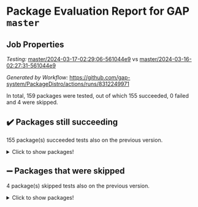 # Package Evaluation Report for GAP `master`

## Job Properties

*Testing:* [master/2024-03-17-02:29:06-561044e9](https://github.com/gap-system/PackageDistro/blob/data/reports/master/2024-03-17-02:29:06-561044e9) vs [master/2024-03-16-02:27:31-561044e9](https://github.com/gap-system/PackageDistro/blob/data/reports/master/2024-03-16-02:27:31-561044e9)

*Generated by Workflow:* https://github.com/gap-system/PackageDistro/actions/runs/8312249971

In total, 159 packages were tested, out of which 155 succeeded, 0 failed and 4 were skipped.

## :heavy_check_mark: Packages still succeeding

155 package(s) succeeded tests also on the previous version.
<details><summary>Click to show packages!</summary>

- 4ti2interface 2023.02-04 [(success)](https://github.com/gap-system/PackageDistro/actions/runs/8312249971/job/22747025846)
- ace 5.6.2 [(success)](https://github.com/gap-system/PackageDistro/actions/runs/8312249971/job/22747026796)
- aclib 1.3.2 [(success)](https://github.com/gap-system/PackageDistro/actions/runs/8312249971/job/22747026986)
- agt 0.3.1 [(success)](https://github.com/gap-system/PackageDistro/actions/runs/8312249971/job/22747027115)
- alnuth 3.2.1 [(success)](https://github.com/gap-system/PackageDistro/actions/runs/8312249971/job/22747027791)
- anupq 3.3.0 [(success)](https://github.com/gap-system/PackageDistro/actions/runs/8312249971/job/22747028065)
- atlasrep 2.1.8 [(success)](https://github.com/gap-system/PackageDistro/actions/runs/8312249971/job/22747028146)
- autodoc 2023.06.19 [(success)](https://github.com/gap-system/PackageDistro/actions/runs/8312249971/job/22747028245)
- automata 1.15 [(success)](https://github.com/gap-system/PackageDistro/actions/runs/8312249971/job/22747028314)
- automgrp 1.3.2 [(success)](https://github.com/gap-system/PackageDistro/actions/runs/8312249971/job/22747028395)
- autpgrp 1.11 [(success)](https://github.com/gap-system/PackageDistro/actions/runs/8312249971/job/22747028465)
- cap 2024.03-02 [(success)](https://github.com/gap-system/PackageDistro/actions/runs/8312249971/job/22747028547)
- caratinterface 2.3.6 [(success)](https://github.com/gap-system/PackageDistro/actions/runs/8312249971/job/22747028622)
- cddinterface 2022.11.01 [(success)](https://github.com/gap-system/PackageDistro/actions/runs/8312249971/job/22747028685)
- circle 1.6.6 [(success)](https://github.com/gap-system/PackageDistro/actions/runs/8312249971/job/22747028740)
- classicpres 1.22 [(success)](https://github.com/gap-system/PackageDistro/actions/runs/8312249971/job/22747028804)
- cohomolo 1.6.11 [(success)](https://github.com/gap-system/PackageDistro/actions/runs/8312249971/job/22747028871)
- congruence 1.2.5 [(success)](https://github.com/gap-system/PackageDistro/actions/runs/8312249971/job/22747028958)
- corelg 1.56 [(success)](https://github.com/gap-system/PackageDistro/actions/runs/8312249971/job/22747029021)
- crime 1.6 [(success)](https://github.com/gap-system/PackageDistro/actions/runs/8312249971/job/22747029089)
- crisp 1.4.6 [(success)](https://github.com/gap-system/PackageDistro/actions/runs/8312249971/job/22747029162)
- crypting 0.10.4 [(success)](https://github.com/gap-system/PackageDistro/actions/runs/8312249971/job/22747029223)
- cryst 4.1.27 [(success)](https://github.com/gap-system/PackageDistro/actions/runs/8312249971/job/22747029288)
- crystcat 1.1.10 [(success)](https://github.com/gap-system/PackageDistro/actions/runs/8312249971/job/22747029348)
- ctbllib 1.3.9 [(success)](https://github.com/gap-system/PackageDistro/actions/runs/8312249971/job/22747029417)
- cubefree 1.19 [(success)](https://github.com/gap-system/PackageDistro/actions/runs/8312249971/job/22747029507)
- curlinterface 2.3.2 [(success)](https://github.com/gap-system/PackageDistro/actions/runs/8312249971/job/22747029605)
- cvec 2.8.1 [(success)](https://github.com/gap-system/PackageDistro/actions/runs/8312249971/job/22747029718)
- datastructures 0.3.0 [(success)](https://github.com/gap-system/PackageDistro/actions/runs/8312249971/job/22747029822)
- deepthought 1.0.6 [(success)](https://github.com/gap-system/PackageDistro/actions/runs/8312249971/job/22747029920)
- design 1.8 [(success)](https://github.com/gap-system/PackageDistro/actions/runs/8312249971/job/22747030013)
- difsets 2.3.1 [(success)](https://github.com/gap-system/PackageDistro/actions/runs/8312249971/job/22747030096)
- digraphs 1.7.1 [(success)](https://github.com/gap-system/PackageDistro/actions/runs/8312249971/job/22747030179)
- edim 1.3.8 [(success)](https://github.com/gap-system/PackageDistro/actions/runs/8312249971/job/22747030273)
- example 4.3.4 [(success)](https://github.com/gap-system/PackageDistro/actions/runs/8312249971/job/22747030357)
- examplesforhomalg 2023.10-01 [(success)](https://github.com/gap-system/PackageDistro/actions/runs/8312249971/job/22747030439)
- factint 1.6.3 [(success)](https://github.com/gap-system/PackageDistro/actions/runs/8312249971/job/22747030537)
- ferret 1.0.10 [(success)](https://github.com/gap-system/PackageDistro/actions/runs/8312249971/job/22747030622)
- fga 1.5.0 [(success)](https://github.com/gap-system/PackageDistro/actions/runs/8312249971/job/22747030729)
- fining 1.5.6 [(success)](https://github.com/gap-system/PackageDistro/actions/runs/8312249971/job/22747030823)
- float 1.0.4 [(success)](https://github.com/gap-system/PackageDistro/actions/runs/8312249971/job/22747030917)
- format 1.4.4 [(success)](https://github.com/gap-system/PackageDistro/actions/runs/8312249971/job/22747030997)
- forms 1.2.9 [(success)](https://github.com/gap-system/PackageDistro/actions/runs/8312249971/job/22747031088)
- fplsa 1.2.6 [(success)](https://github.com/gap-system/PackageDistro/actions/runs/8312249971/job/22747031193)
- fr 2.4.13 [(success)](https://github.com/gap-system/PackageDistro/actions/runs/8312249971/job/22747031306)
- francy 2.0.3 [(success)](https://github.com/gap-system/PackageDistro/actions/runs/8312249971/job/22747031428)
- fwtree 1.3 [(success)](https://github.com/gap-system/PackageDistro/actions/runs/8312249971/job/22747031539)
- gapdoc 1.6.7 [(success)](https://github.com/gap-system/PackageDistro/actions/runs/8312249971/job/22747031655)
- gauss 2023.02-04 [(success)](https://github.com/gap-system/PackageDistro/actions/runs/8312249971/job/22747031802)
- gaussforhomalg 2023.11-01 [(success)](https://github.com/gap-system/PackageDistro/actions/runs/8312249971/job/22747031909)
- gbnp 1.0.5 [(success)](https://github.com/gap-system/PackageDistro/actions/runs/8312249971/job/22747032026)
- generalizedmorphismsforcap 2024.01-01 [(success)](https://github.com/gap-system/PackageDistro/actions/runs/8312249971/job/22747032147)
- genss 1.6.8 [(success)](https://github.com/gap-system/PackageDistro/actions/runs/8312249971/job/22747032243)
- gradedmodules 2024.01-01 [(success)](https://github.com/gap-system/PackageDistro/actions/runs/8312249971/job/22747032333)
- gradedringforhomalg 2023.08-01 [(success)](https://github.com/gap-system/PackageDistro/actions/runs/8312249971/job/22747032442)
- grape 4.9.0 [(success)](https://github.com/gap-system/PackageDistro/actions/runs/8312249971/job/22747032541)
- groupoids 1.74 [(success)](https://github.com/gap-system/PackageDistro/actions/runs/8312249971/job/22747032659)
- grpconst 2.6.5 [(success)](https://github.com/gap-system/PackageDistro/actions/runs/8312249971/job/22747032771)
- guarana 0.96.3 [(success)](https://github.com/gap-system/PackageDistro/actions/runs/8312249971/job/22747032873)
- guava 3.18 [(success)](https://github.com/gap-system/PackageDistro/actions/runs/8312249971/job/22747032970)
- hap 1.62 [(success)](https://github.com/gap-system/PackageDistro/actions/runs/8312249971/job/22747033070)
- hapcryst 0.1.15 [(success)](https://github.com/gap-system/PackageDistro/actions/runs/8312249971/job/22747033157)
- hecke 1.5.3 [(success)](https://github.com/gap-system/PackageDistro/actions/runs/8312249971/job/22747033225)
- help 4.0 [(success)](https://github.com/gap-system/PackageDistro/actions/runs/8312249971/job/22747033302)
- homalg 2024.01-01 [(success)](https://github.com/gap-system/PackageDistro/actions/runs/8312249971/job/22747033374)
- homalgtocas 2023.11-01 [(success)](https://github.com/gap-system/PackageDistro/actions/runs/8312249971/job/22747033451)
- idrel 2.46 [(success)](https://github.com/gap-system/PackageDistro/actions/runs/8312249971/job/22747033524)
- images 1.3.2 [(success)](https://github.com/gap-system/PackageDistro/actions/runs/8312249971/job/22747033593)
- intpic 0.3.0 [(success)](https://github.com/gap-system/PackageDistro/actions/runs/8312249971/job/22747033665)
- io 4.8.2 [(success)](https://github.com/gap-system/PackageDistro/actions/runs/8312249971/job/22747033717)
- io_forhomalg 2023.02-04 [(success)](https://github.com/gap-system/PackageDistro/actions/runs/8312249971/job/22747033786)
- irredsol 1.4.4 [(success)](https://github.com/gap-system/PackageDistro/actions/runs/8312249971/job/22747033861)
- json 2.2.0 [(success)](https://github.com/gap-system/PackageDistro/actions/runs/8312249971/job/22747033945)
- jupyterkernel 1.5.0 [(success)](https://github.com/gap-system/PackageDistro/actions/runs/8312249971/job/22747034018)
- jupyterviz 1.5.6 [(success)](https://github.com/gap-system/PackageDistro/actions/runs/8312249971/job/22747034084)
- kan 1.37 [(success)](https://github.com/gap-system/PackageDistro/actions/runs/8312249971/job/22747034143)
- kbmag 1.5.11 [(success)](https://github.com/gap-system/PackageDistro/actions/runs/8312249971/job/22747034211)
- laguna 3.9.6 [(success)](https://github.com/gap-system/PackageDistro/actions/runs/8312249971/job/22747034291)
- liealgdb 2.2.1 [(success)](https://github.com/gap-system/PackageDistro/actions/runs/8312249971/job/22747034366)
- liepring 2.8 [(success)](https://github.com/gap-system/PackageDistro/actions/runs/8312249971/job/22747034441)
- liering 2.4.2 [(success)](https://github.com/gap-system/PackageDistro/actions/runs/8312249971/job/22747034519)
- linearalgebraforcap 2024.02-02 [(success)](https://github.com/gap-system/PackageDistro/actions/runs/8312249971/job/22747034604)
- lins 0.9 [(success)](https://github.com/gap-system/PackageDistro/actions/runs/8312249971/job/22747034680)
- localizeringforhomalg 2023.10-01 [(success)](https://github.com/gap-system/PackageDistro/actions/runs/8312249971/job/22747034758)
- loops 3.4.3 [(success)](https://github.com/gap-system/PackageDistro/actions/runs/8312249971/job/22747034816)
- lpres 1.0.3 [(success)](https://github.com/gap-system/PackageDistro/actions/runs/8312249971/job/22747034880)
- majoranaalgebras 1.5.1 [(success)](https://github.com/gap-system/PackageDistro/actions/runs/8312249971/job/22747034961)
- mapclass 1.4.6 [(success)](https://github.com/gap-system/PackageDistro/actions/runs/8312249971/job/22747035046)
- matgrp 0.70 [(success)](https://github.com/gap-system/PackageDistro/actions/runs/8312249971/job/22747035142)
- matricesforhomalg 2024.02-01 [(success)](https://github.com/gap-system/PackageDistro/actions/runs/8312249971/job/22747035205)
- modisom 2.5.4 [(success)](https://github.com/gap-system/PackageDistro/actions/runs/8312249971/job/22747035262)
- modulepresentationsforcap 2024.01-04 [(success)](https://github.com/gap-system/PackageDistro/actions/runs/8312249971/job/22747035326)
- modules 2024.01-01 [(success)](https://github.com/gap-system/PackageDistro/actions/runs/8312249971/job/22747035390)
- monoidalcategories 2024.02-04 [(success)](https://github.com/gap-system/PackageDistro/actions/runs/8312249971/job/22747035468)
- nconvex 2022.09-01 [(success)](https://github.com/gap-system/PackageDistro/actions/runs/8312249971/job/22747035558)
- nilmat 1.4.2 [(success)](https://github.com/gap-system/PackageDistro/actions/runs/8312249971/job/22747035665)
- nock 1.5 [(success)](https://github.com/gap-system/PackageDistro/actions/runs/8312249971/job/22747035750)
- normalizinterface 1.3.6 [(success)](https://github.com/gap-system/PackageDistro/actions/runs/8312249971/job/22747035833)
- nq 2.5.11 [(success)](https://github.com/gap-system/PackageDistro/actions/runs/8312249971/job/22747035907)
- numericalsgps 1.3.1 [(success)](https://github.com/gap-system/PackageDistro/actions/runs/8312249971/job/22747035989)
- openmath 11.5.3 [(success)](https://github.com/gap-system/PackageDistro/actions/runs/8312249971/job/22747036079)
- orb 4.9.0 [(success)](https://github.com/gap-system/PackageDistro/actions/runs/8312249971/job/22747036153)
- packagemanager 1.4.3 [(success)](https://github.com/gap-system/PackageDistro/actions/runs/8312249971/job/22747036245)
- patternclass 2.4.3 [(success)](https://github.com/gap-system/PackageDistro/actions/runs/8312249971/job/22747036333)
- permut 2.0.5 [(success)](https://github.com/gap-system/PackageDistro/actions/runs/8312249971/job/22747036427)
- polenta 1.3.10 [(success)](https://github.com/gap-system/PackageDistro/actions/runs/8312249971/job/22747036524)
- polymaking 0.8.7 [(success)](https://github.com/gap-system/PackageDistro/actions/runs/8312249971/job/22747036610)
- primgrp 3.4.4 [(success)](https://github.com/gap-system/PackageDistro/actions/runs/8312249971/job/22747036689)
- profiling 2.5.4 [(success)](https://github.com/gap-system/PackageDistro/actions/runs/8312249971/job/22747036775)
- qdistrnd 0.9.4 [(success)](https://github.com/gap-system/PackageDistro/actions/runs/8312249971/job/22747036853)
- qpa 1.35 [(success)](https://github.com/gap-system/PackageDistro/actions/runs/8312249971/job/22747036921)
- quagroup 1.8.4 [(success)](https://github.com/gap-system/PackageDistro/actions/runs/8312249971/job/22747037024)
- radiroot 2.9 [(success)](https://github.com/gap-system/PackageDistro/actions/runs/8312249971/job/22747037170)
- rcwa 4.7.1 [(success)](https://github.com/gap-system/PackageDistro/actions/runs/8312249971/job/22747037276)
- rds 1.8 [(success)](https://github.com/gap-system/PackageDistro/actions/runs/8312249971/job/22747037365)
- recog 1.4.2 [(success)](https://github.com/gap-system/PackageDistro/actions/runs/8312249971/job/22747037452)
- repndecomp 1.3.0 [(success)](https://github.com/gap-system/PackageDistro/actions/runs/8312249971/job/22747037524)
- repsn 3.1.2 [(success)](https://github.com/gap-system/PackageDistro/actions/runs/8312249971/job/22747037599)
- resclasses 4.7.3 [(success)](https://github.com/gap-system/PackageDistro/actions/runs/8312249971/job/22747037738)
- ringsforhomalg 2023.11-02 [(success)](https://github.com/gap-system/PackageDistro/actions/runs/8312249971/job/22747037810)
- sco 2023.08-01 [(success)](https://github.com/gap-system/PackageDistro/actions/runs/8312249971/job/22747037884)
- scscp 2.4.2 [(success)](https://github.com/gap-system/PackageDistro/actions/runs/8312249971/job/22747037972)
- semigroups 5.3.7 [(success)](https://github.com/gap-system/PackageDistro/actions/runs/8312249971/job/22747038048)
- sglppow 2.3 [(success)](https://github.com/gap-system/PackageDistro/actions/runs/8312249971/job/22747038123)
- sgpviz 0.999.5 [(success)](https://github.com/gap-system/PackageDistro/actions/runs/8312249971/job/22747038186)
- simpcomp 2.1.14 [(success)](https://github.com/gap-system/PackageDistro/actions/runs/8312249971/job/22747038243)
- singular 2023.02.09 [(success)](https://github.com/gap-system/PackageDistro/actions/runs/8312249971/job/22747038313)
- sl2reps 1.1 [(success)](https://github.com/gap-system/PackageDistro/actions/runs/8312249971/job/22747038379)
- sla 1.5.3 [(success)](https://github.com/gap-system/PackageDistro/actions/runs/8312249971/job/22747038436)
- smallgrp 1.5.3 [(success)](https://github.com/gap-system/PackageDistro/actions/runs/8312249971/job/22747038503)
- smallsemi 0.6.13 [(success)](https://github.com/gap-system/PackageDistro/actions/runs/8312249971/job/22747038566)
- sonata 2.9.6 [(success)](https://github.com/gap-system/PackageDistro/actions/runs/8312249971/job/22747038632)
- sophus 1.27 [(success)](https://github.com/gap-system/PackageDistro/actions/runs/8312249971/job/22747038712)
- sotgrps 1.2 [(success)](https://github.com/gap-system/PackageDistro/actions/runs/8312249971/job/22747038799)
- spinsym 1.5.2 [(success)](https://github.com/gap-system/PackageDistro/actions/runs/8312249971/job/22747038890)
- standardff 1.0 [(success)](https://github.com/gap-system/PackageDistro/actions/runs/8312249971/job/22747038976)
- symbcompcc 1.3.2 [(success)](https://github.com/gap-system/PackageDistro/actions/runs/8312249971/job/22747039060)
- thelma 1.3 [(success)](https://github.com/gap-system/PackageDistro/actions/runs/8312249971/job/22747039142)
- tomlib 1.2.11 [(success)](https://github.com/gap-system/PackageDistro/actions/runs/8312249971/job/22747039251)
- toolsforhomalg 2023.11-01 [(success)](https://github.com/gap-system/PackageDistro/actions/runs/8312249971/job/22747039345)
- toric 1.9.5 [(success)](https://github.com/gap-system/PackageDistro/actions/runs/8312249971/job/22747039443)
- toricvarieties 2022.07.13 [(success)](https://github.com/gap-system/PackageDistro/actions/runs/8312249971/job/22747039521)
- transgrp 3.6.5 [(success)](https://github.com/gap-system/PackageDistro/actions/runs/8312249971/job/22747039622)
- typeset 1.2.2 [(success)](https://github.com/gap-system/PackageDistro/actions/runs/8312249971/job/22747039740)
- ugaly 4.1.3 [(success)](https://github.com/gap-system/PackageDistro/actions/runs/8312249971/job/22747039844)
- unipot 1.5 [(success)](https://github.com/gap-system/PackageDistro/actions/runs/8312249971/job/22747039939)
- unitlib 4.2.0 [(success)](https://github.com/gap-system/PackageDistro/actions/runs/8312249971/job/22747040043)
- utils 0.85 [(success)](https://github.com/gap-system/PackageDistro/actions/runs/8312249971/job/22747040149)
- uuid 0.7 [(success)](https://github.com/gap-system/PackageDistro/actions/runs/8312249971/job/22747040262)
- walrus 0.9991 [(success)](https://github.com/gap-system/PackageDistro/actions/runs/8312249971/job/22747040382)
- wedderga 4.10.5 [(success)](https://github.com/gap-system/PackageDistro/actions/runs/8312249971/job/22747040520)
- xmod 2.92 [(success)](https://github.com/gap-system/PackageDistro/actions/runs/8312249971/job/22747040614)
- xmodalg 1.23 [(success)](https://github.com/gap-system/PackageDistro/actions/runs/8312249971/job/22747040790)
- yangbaxter 0.10.3 [(success)](https://github.com/gap-system/PackageDistro/actions/runs/8312249971/job/22747041033)
- zeromqinterface 0.14 [(success)](https://github.com/gap-system/PackageDistro/actions/runs/8312249971/job/22747041149)
</details>

## :heavy_minus_sign: Packages that were skipped

4 package(s) skipped tests also on the previous version.
<details><summary>Click to show packages!</summary>

- browse 1.8.21 [(skipped)](https://github.com/gap-system/PackageDistro/actions/runs/8312249971/job/22746893133)
- itc 1.5.1 [(skipped)](https://github.com/gap-system/PackageDistro/actions/runs/8312249971/job/22746893133)
- polycyclic 2.16 [(skipped)](https://github.com/gap-system/PackageDistro/actions/runs/8312249971/job/22746893133)
- xgap 4.32 [(skipped)](https://github.com/gap-system/PackageDistro/actions/runs/8312249971/job/22746893133)
</details>


